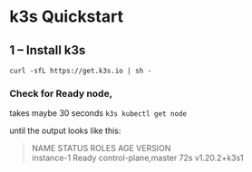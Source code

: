 # k3s Quickstart

## 1 – Install k3s

`curl -sfL https://get.k3s.io | sh -`

### Check for Ready node, 

takes maybe 30 seconds
`k3s kubectl get node`

until the output looks like this:
> NAME         STATUS   ROLES                  AGE   VERSION  
> instance-1   Ready    control-plane,master   72s   v1.20.2+k3s1



